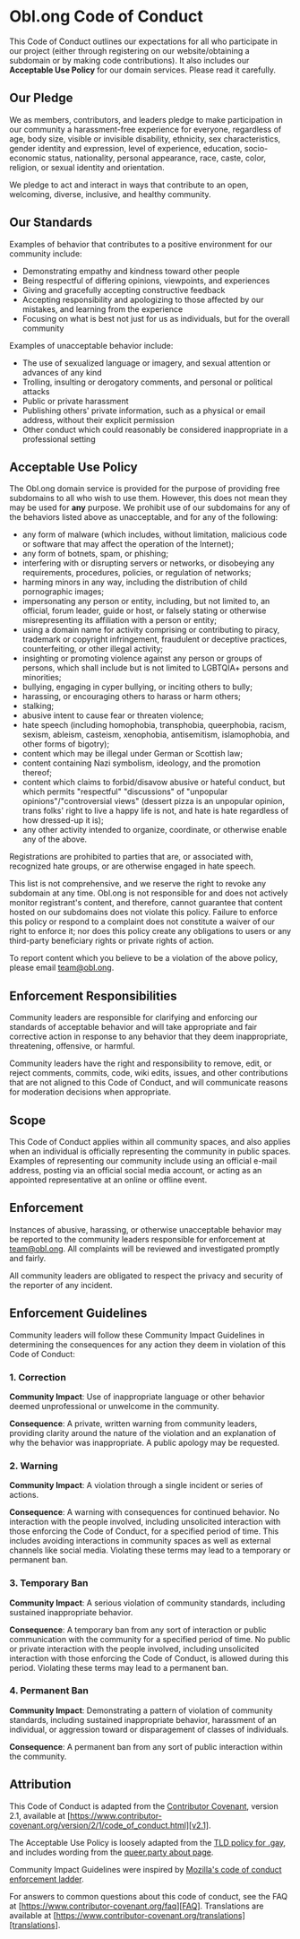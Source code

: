 # Obl.ong Code of Conduct

This Code of Conduct outlines our expectations for all who participate in our
project (either through registering on our website/obtaining a subdomain or by
making code contributions). It also includes our **Acceptable Use Policy** for
our domain services. Please read it carefully.

## Our Pledge

We as members, contributors, and leaders pledge to make participation in our
community a harassment-free experience for everyone, regardless of age, body
size, visible or invisible disability, ethnicity, sex characteristics, gender
identity and expression, level of experience, education, socio-economic status,
nationality, personal appearance, race, caste, color, religion, or sexual
identity and orientation.

We pledge to act and interact in ways that contribute to an open, welcoming,
diverse, inclusive, and healthy community.

## Our Standards

Examples of behavior that contributes to a positive environment for our
community include:

* Demonstrating empathy and kindness toward other people
* Being respectful of differing opinions, viewpoints, and experiences
* Giving and gracefully accepting constructive feedback
* Accepting responsibility and apologizing to those affected by our mistakes,
  and learning from the experience
* Focusing on what is best not just for us as individuals, but for the overall
  community

Examples of unacceptable behavior include:

* The use of sexualized language or imagery, and sexual attention or advances of
  any kind
* Trolling, insulting or derogatory comments, and personal or political attacks
* Public or private harassment
* Publishing others' private information, such as a physical or email address,
  without their explicit permission
* Other conduct which could reasonably be considered inappropriate in a
  professional setting

## Acceptable Use Policy

The Obl.ong domain service is provided for the purpose of providing free subdomains
to all who wish to use them. However, this does not mean they may be used for __any__
purpose. We prohibit use of our subdomains for any of the behaviors listed above as
unacceptable, and for any of the following:

- any form of malware (which includes, without limitation, malicious code or software
  that may affect the operation of the Internet);
- any form of botnets, spam, or phishing;
- interfering with or disrupting servers or networks, or disobeying any requirements,
  procedures, policies, or regulation of networks;
- harming minors in any way, including the distribution of child pornographic images;
- impersonating any person or entity, including, but not limited to, an official, forum
  leader, guide or host, or falsely stating or otherwise misrepresenting its affiliation
  with a person or entity;
- using a domain name for activity comprising or contributing to piracy, trademark or
  copyright infringement, fraudulent or deceptive practices, counterfeiting, or other
  illegal activity;
- insighting or promoting violence against any person or groups of persons, which shall include but is not limited to LGBTQIA+ persons and minorities;
- bullying, engaging in cyper bullying, or inciting others to bully;
- harassing, or encouraging others to harass or harm others;
- stalking;
- abusive intent to cause fear or threaten violence;
- hate speech (including homophobia, transphobia, queerphobia, racism, sexism, ableism,
  casteism, xenophobia, antisemitism, islamophobia, and other forms of bigotry);
- content which may be illegal under German or Scottish law;
- content containing Nazi symbolism, ideology, and the promotion thereof;
- content which claims to forbid/disavow abusive or hateful conduct, but which permits
  "respectful" "discussions" of "unpopular opinions"/"controversial views" (dessert pizza
  is an unpopular opinion, trans folks' right to live a happy life is not, and hate is hate
  regardless of how dressed-up it is);
- any other activity intended to organize, coordinate, or otherwise enable any of the above.

Registrations are prohibited to parties that are, or associated with, recognized
hate groups, or are otherwise engaged in hate speech.

This list is not comprehensive, and we reserve the right to revoke any subdomain at
any time. Obl.ong is not responsible for and does not actively monitor registrant's
content, and therefore, cannot guarantee that content hosted on our subdomains does
not violate this policy. Failure to enforce this policy or respond to a complaint
does not constitute a waiver of our right to enforce it; nor does this policy create
any obligations to users or any third-party beneficiary rights or private rights of
action.

To report content which you believe to be a violation of the above policy, please email [team@obl.ong](mailto:team@obl.ong).

## Enforcement Responsibilities

Community leaders are responsible for clarifying and enforcing our standards of
acceptable behavior and will take appropriate and fair corrective action in
response to any behavior that they deem inappropriate, threatening, offensive,
or harmful.

Community leaders have the right and responsibility to remove, edit, or reject
comments, commits, code, wiki edits, issues, and other contributions that are
not aligned to this Code of Conduct, and will communicate reasons for moderation
decisions when appropriate.

## Scope

This Code of Conduct applies within all community spaces, and also applies when
an individual is officially representing the community in public spaces.
Examples of representing our community include using an official e-mail address,
posting via an official social media account, or acting as an appointed
representative at an online or offline event.

## Enforcement

Instances of abusive, harassing, or otherwise unacceptable behavior may be
reported to the community leaders responsible for enforcement at
[team@obl.ong](mailto:team@obl.ong).
All complaints will be reviewed and investigated promptly and fairly.

All community leaders are obligated to respect the privacy and security of the
reporter of any incident.

## Enforcement Guidelines

Community leaders will follow these Community Impact Guidelines in determining
the consequences for any action they deem in violation of this Code of Conduct:

### 1. Correction

**Community Impact**: Use of inappropriate language or other behavior deemed
unprofessional or unwelcome in the community.

**Consequence**: A private, written warning from community leaders, providing
clarity around the nature of the violation and an explanation of why the
behavior was inappropriate. A public apology may be requested.

### 2. Warning

**Community Impact**: A violation through a single incident or series of
actions.

**Consequence**: A warning with consequences for continued behavior. No
interaction with the people involved, including unsolicited interaction with
those enforcing the Code of Conduct, for a specified period of time. This
includes avoiding interactions in community spaces as well as external channels
like social media. Violating these terms may lead to a temporary or permanent
ban.

### 3. Temporary Ban

**Community Impact**: A serious violation of community standards, including
sustained inappropriate behavior.

**Consequence**: A temporary ban from any sort of interaction or public
communication with the community for a specified period of time. No public or
private interaction with the people involved, including unsolicited interaction
with those enforcing the Code of Conduct, is allowed during this period.
Violating these terms may lead to a permanent ban.

### 4. Permanent Ban

**Community Impact**: Demonstrating a pattern of violation of community
standards, including sustained inappropriate behavior, harassment of an
individual, or aggression toward or disparagement of classes of individuals.

**Consequence**: A permanent ban from any sort of public interaction within the
community.

## Attribution

This Code of Conduct is adapted from the [Contributor Covenant][homepage],
version 2.1, available at
[https://www.contributor-covenant.org/version/2/1/code_of_conduct.html][v2.1].

The Acceptable Use Policy is loosely adapted from the [TLD policy for .gay](https://static1.squarespace.com/static/592f08d237c5815a5b057003/t/5e14d4b759f8eb5218ec5653/1578423480494/TLD+Policies+-+.gay.pdf), and includes wording from the [queer.party about page](https://queer.party/about).

Community Impact Guidelines were inspired by
[Mozilla's code of conduct enforcement ladder][Mozilla CoC].

For answers to common questions about this code of conduct, see the FAQ at
[https://www.contributor-covenant.org/faq][FAQ]. Translations are available at
[https://www.contributor-covenant.org/translations][translations].

[homepage]: https://www.contributor-covenant.org
[v2.1]: https://www.contributor-covenant.org/version/2/1/code_of_conduct.html
[Mozilla CoC]: https://github.com/mozilla/diversity
[FAQ]: https://www.contributor-covenant.org/faq
[translations]: https://www.contributor-covenant.org/translations

